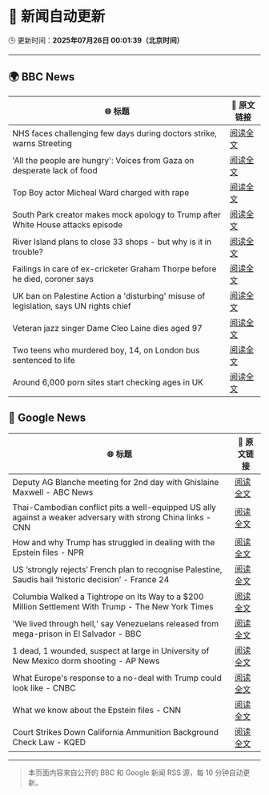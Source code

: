 # 🧠 新闻自动更新

🕒 更新时间：**2025年07月26日 00:01:39（北京时间）**

---

## 🌍 BBC News

| 🌐 标题 | 🔗 原文链接 |
|--------|-------------|
| NHS faces challenging few days during doctors strike, warns Streeting | [阅读全文](https://www.bbc.com/news/articles/c0epel8gd49o) |
| 'All the people are hungry': Voices from Gaza on desperate lack of food | [阅读全文](https://www.bbc.com/news/videos/c4g8gy52dwgo) |
| Top Boy actor Micheal Ward charged with rape | [阅读全文](https://www.bbc.com/news/articles/c04d4k6n5dyo) |
| South Park creator makes mock apology to Trump after White House attacks episode | [阅读全文](https://www.bbc.com/news/articles/cz7l7g21e0yo) |
| River Island plans to close 33 shops - but why is it in trouble? | [阅读全文](https://www.bbc.com/news/articles/c873755llwlo) |
| Failings in care of ex-cricketer Graham Thorpe before he died, coroner says | [阅读全文](https://www.bbc.com/news/articles/cy9x9r038y0o) |
| UK ban on Palestine Action a 'disturbing' misuse of legislation, says UN rights chief | [阅读全文](https://www.bbc.com/news/articles/cdjxjpl8g0do) |
| Veteran jazz singer Dame Cleo Laine dies aged 97 | [阅读全文](https://www.bbc.com/news/articles/ce78ddyjl76o) |
| Two teens who murdered boy, 14, on London bus sentenced to life | [阅读全文](https://www.bbc.com/news/articles/cj9v987d4kjo) |
| Around 6,000 porn sites start checking ages in UK | [阅读全文](https://www.bbc.com/news/articles/c24v4dl5r16o) |

## 📰 Google News

| 🌐 标题 | 🔗 原文链接 |
|--------|-------------|
| Deputy AG Blanche meeting for 2nd day with Ghislaine Maxwell - ABC News | [阅读全文](https://news.google.com/rss/articles/CBMikwFBVV95cUxOWUh2a1Vnc0JDUS1QYnI3M1hJWDFWYTNHNFQxYm85OUNRRExWYzNGSFJKMkpVQU04cElFb01pRTFBV0RnTmM1dzhSOGE0TGFJUkNBM3c4aF85dWpJNHBLNXJ3czM0dnBfUzBTeE1NWTNLaHk3aVJ5VmtPUlVWcHFvWXd1YlYyRHR3dkdVbklkV3ZFOGfSAZgBQVVfeXFMTm85eWZBZjdWb2R6aTlJY3FFNHg4SDdwdlEwQ3l6Yk11blpTbnA3bkpNeDNKUUQ2a1FKdUs5NEFfOHNHZGJHQ3hiWElJbUxmT0JRVGtSQlVISXltVHF6TnZ1eFk2V2p2SEdaODJCbFdhZGZrX0c1QmY3WW9GV0QwM3pVUFp6UlBlanFEb2FzOS04enZRdFJGQ1g?oc=5) |
| Thai-Cambodian conflict pits a well-equipped US ally against a weaker adversary with strong China links - CNN | [阅读全文](https://news.google.com/rss/articles/CBMimgFBVV95cUxNdTdUOWNjVkNvcFZvTDVETE8wVnphUURYdXZzUF93OS1DWjFBQlI1MzZUQTZiQkttNlJwUmt6eGVJQlZBdDFXVWNkeWdZYkstd18wR0VwSzBQMlU0SzZwOGk5RURRWG51VjN1Mk1QcTRiX0R5ckxkZzlnQnBXNkV6eld5Znlvdldhb21LNnRjOFBZVlJmZ3pkSkNB0gGfAUFVX3lxTE90YXFHT3NtRmRvTTVKWFdrY29PRkhJVXlqeUJ6blZ0cjFMbGdTUENzQ3RDQzhBUmZ4ZEczRy1hMXByWEZyV0o5UkVfNVlxWl81U0x5VWkyREdhS2tveVdFaHlJWUl0ZHFIZzVqYWI5Z3dQQ0o0alF0Q3NILUJ3U3JRSm9BSHpZVkswTDdWOVh1cTFzSlZvZTE3RkpvejRMSQ?oc=5) |
| How and why Trump has struggled in dealing with the Epstein files - NPR | [阅读全文](https://news.google.com/rss/articles/CBMihAFBVV95cUxPeDBLdkxTc0hhZzZJMU5UdVJmOEhDU2s0bDZXUzdkeHVnSTV6VmZVNmd0THJpZEpXbnlvVENiT2RncW5yY3lVSU1STjYzcW41U2MzS2pYS0FTZmR0VTdsS05QbXllUzkyU1FBeUszRnhOeE5ub3pTOGdjSzBCU0Z6azNYZS0?oc=5) |
| US ‘strongly rejects’ French plan to recognise Palestine, Saudis hail ‘historic decision’ - France 24 | [阅读全文](https://news.google.com/rss/articles/CBMizgFBVV95cUxOSWkwN0VoaGJhTVVqVk9qYXpwYk5SM0NhRmRGdzRtRXJkT0Z5cmNMMGhVS3hyaEJvOVlFYkZxUkNrZXFRSWxGcXlLcU00RkFVamh6VWJOeDNta3l2UkFYMmJTMWlGNXoxRDdBVjhSaDZxWmwxZXFUeUVzUkx0Q2VQWDJhWlNsSVBfd2dubUZLeVBOdTNicWtqNnY3WjQxaURnakVhZ282alNlSkM4eW1ycVZ1V3NkMHpuVDJheXpQcDlHbkdkb21kaHZkLUlIUQ?oc=5) |
| Columbia Walked a Tightrope on Its Way to a $200 Million Settlement With Trump - The New York Times | [阅读全文](https://news.google.com/rss/articles/CBMiggFBVV95cUxQQS1mZmFDejdDSVRLcEtldDIwdVJ1MHhxQ21NME83NHRva05LWnJNLWRzU0xpejhpMDlSOTBORHdnbEJKS2wtMnd5cXpxcEU0QklQNE9Wcng5Um95aWFtU29TdlgwSi1waVBOeEVEQ3N6U3NLN2tmdUprU3cyVTJ5VXN3?oc=5) |
| 'We lived through hell,' say Venezuelans released from mega-prison in El Salvador - BBC | [阅读全文](https://news.google.com/rss/articles/CBMiWkFVX3lxTE42Mi1jNVlJdjJ3ZzBhUkdxeDlvWEZFY1duWUlRdENnRXM2N2hZSjEwV1dZR2lzQTllbHk5UkxrVkFRZ3N1XzRjanMzYmFQSVlac3RuYXZQbF81QdIBX0FVX3lxTE1YeFU3bEEzM3ktbkVmYmNFa01LdGFMV3Q5bVZDeTVPWWlEYnh4MENDeUtfbzZRZUhXd2VoR3RVSTNYRUJXUWpuUVNLVXhRNkFPLTlONmFxRWhtS1JwdzNn?oc=5) |
| 1 dead, 1 wounded, suspect at large in University of New Mexico dorm shooting - AP News | [阅读全文](https://news.google.com/rss/articles/CBMiqwFBVV95cUxOeW4zOTBFN2E2TmNiTUpSTFZHNG12emU3M3JLV0RZZENWVC1PaWozX2xLWUpOS1M2eTBEUVBBZXJwRjRSYW91X3pwdTN5S2drWTJIc0RKOFdIUE1KLUpPWkt3akVOZWdYejVXZVV5Q1JBTUJucnhBbGN1S2gyT3Z5UDk1Vml6UmxDSXcxU1l2VHdDa2c1VjJ5LWwzX3EtTTltSnlyeng3U0ppUFk?oc=5) |
| What Europe's response to a no-deal with Trump could look like - CNBC | [阅读全文](https://news.google.com/rss/articles/CBMinwFBVV95cUxNcDhTM2w5VC1iUXFFb1FIYUFhVzJFelNpb29VbkdNbWdjLWo2NjZYaEJUelY1V1RteG1IZFpINVNvTTZBTEw4U0pUaDMzWW9QejFOV1FXVTZvSTdVQlpyLW5iRndjam82UC1BYUFsd3JuelN4S2tmUWs4d3FKMXJnR1BXZ2hWM3NIYkV4Qk1mVlU0ckdrdTBjcFpEeVplTVXSAaQBQVVfeXFMTUJSdER5MHh2elAxYmg1SjZiUnVPREIwTFdsVE01WG9HT2FQWWM3X2tybDZ1SWRITjcxRWJwaDJEdFVOYlpwNUdWb1ZYRy1FclMyNDdnR2Rtd0VCZzhPYXFvVkM5WXBTOENfWVpGOVdXRXM5Z3lhY0xLV0Q0dURqWTFSbUYzc1VwUWNjck1XbnBZOFlISGt2c0tjaW80U1dIdV9vQUM?oc=5) |
| What we know about the Epstein files - CNN | [阅读全文](https://news.google.com/rss/articles/CBMifEFVX3lxTE9ib19oQWlyX0xzbk12YjJGcHNtbk1uaDdNSkZ3MHdBc28yTU9XTzJZTzlVa2I3b3VLSEpSM2JIZDNIUW81TGhnVUtIdVhyQnBYelpGQWZHTVRrV1F4UjBiLUtEd3VKSVpuZkU1N2NkWWg1TVI2MmxVXzh3X0jSAYIBQVVfeXFMTndxakt5bjVQSGtKeTgwdlBNUFJGZTlENkxyM1l0RmtXSWNqTVFmcDllWnY4X1B0RUVpaE5TdWkzajE1RFZCTENWZUxNZjJSTTdJYmR6ZGl6dTNuUXJ5YUlkVEhXaHpHYXZIdElGUFYtbzhLT1hlc0dlN256ZjlXbDZWdw?oc=5) |
| Court Strikes Down California Ammunition Background Check Law - KQED | [阅读全文](https://news.google.com/rss/articles/CBMinAFBVV95cUxPOGt1NWhqRi1lYVA3Z0hjX05wRmV4dnNEUV9mUjgzZy1BX3NRRVhKdGRFT2ZlR08zc1lJWHhNX3lZZUdOQWViWm00YWNNQ1ZnRGZtWlFsQVVOeGFndU96cVcxNk0yQ3pjOWo2Y3RWMGdNMTRQSUxmSTdYbWJMZjB2RFFzcVUxdkQtM2szbkdBR2h1Nml1RmxlX2c2SFk?oc=5) |

---
> 本页面内容来自公开的 BBC 和 Google 新闻 RSS 源，每 10 分钟自动更新。